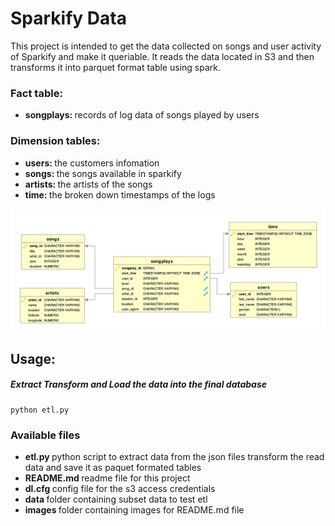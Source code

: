 # Sparkify Data 

This project is intended to get the data collected on songs and user activity of Sparkify and make it queriable.
It reads the data located in S3 and then transforms it into parquet format table using spark.

### Fact table:
- <b> songplays: </b> records of log data of songs played by users

### Dimension tables:
- <b> users: </b> the customers infomation
- <b> songs: </b> the songs available in sparkify
- <b> artists: </b> the artists of the songs
- <b> time: </b> the broken down timestamps of the logs

![Sparkify ERD](images/SparkifyERD.png)

## Usage:

##### Extract Transform and Load the data into the final database
```shell 
python etl.py
```

### Available files
- <b> etl.py </b> python script to extract data from the json files transform the read data and save it as paquet formated tables
- <b> README.md </b> readme file for this project
- <b> dl.cfg </b> config file for the s3 access credentials
- <b> data </b> folder containing subset data to test etl
- <b> images </b> folder containing images for README.md file